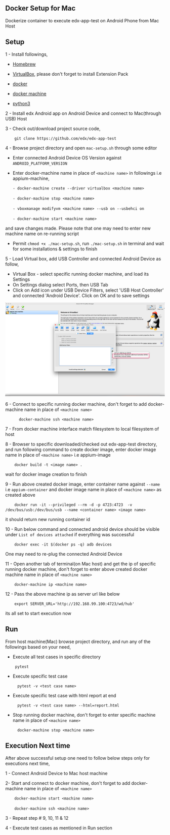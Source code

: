 ## Docker Setup for Mac
Dockerize container to execute edx-app-test on Android Phone from Mac Host

## Setup

1 - Install followings,

   - [Homebrew](https://docs.brew.sh/Installation)
    
   - [VirtualBox](https://www.virtualbox.org/wiki/Downloads), please don't forget to install Extension Pack
    
   - [docker](https://www.docker.com/community-edition#/download)
    
   - [docker machine](https://docs.docker.com/machine/install-machine/)
    
   - [python3](https://www.python.org/downloads/)

2 - Install edx Android app on Android Device and connect to Mac(through USB) Host

3 - Check out/download project source code,

        git clone https://github.com/edx/edx-app-test

4 - Browse project directory and open `mac-setup.sh` through some editor

   - Enter connected Android Device OS Version against `ANDROID_PLATFORM_VERSION`

   - Enter docker-machine name in place of `<machine name>` in followings i.e appium-machine,

         - docker-machine create --driver virtualbox <machine name>

         - docker-machine stop <machine name>

         - vboxmanage modifyvm <machine name> --usb on --usbehci on

         - docker-machine start <machine name>


   and save changes made. Please note that one may need to enter new machine name on re-running script

   - Permit `chmod +x ./mac-setup.sh`, run `./mac-setup.sh` in terminal and wait for some installations & settings to finish 

5 - Load Virtual box, add USB Controller and connected Android Device as follow,

   - Virtual Box - select specific running docker machine, and load its Settings
   - On Settings dialog select Ports, then USB Tab
   - Click on Add icon under USB Device Filters, select 'USB Host Controller' and connected 'Android Device'. Click on OK and to save settings
   
   ![USB Filters](./USBFilters.png)

6 - Connect to specific running docker machine, don't forget to add docker-machine name in place of `<machine name>`

          docker-machine ssh <machine name>

7 - From docker machine interface match filesystem to local filesystem of host

8 - Browser to specific downloaded/checked out edx-app-test directory, and run following command to create docker image,  enter docker image name in place of `<machine name>` i.e appium-image

        docker build -t <image name> .

   wait for docker image creation to finish

9 - Run above created docker image, enter container name against `--name` i.e `appium-container` and docker image name
    in place of `<machine name>` as created above

        docker run -it --privileged --rm -d -p 4723:4723  -v /dev/bus/usb:/dev/bus/usb --name <container name> <image name>

   it should return new running container id

10 - Run below command and connected android device should be visible under `List of devices attached` if everything
    was successful

        docker exec -it $(docker ps -q) adb devices

One may need to re-plug the connected Android Device

11 - Open another tab of terminal(on Mac host) and get the ip of specific running docker machine, don't forget
    to enter above created docker machine name in place of `<machine name>`

        docker-machine ip <machine name>

12 - Pass the above machine ip as server url like below 

        export SERVER_URL='http://192.168.99.100:4723/wd/hub'

   its all set to start execution now

## Run

From host machine(Mac) browse project directory, and run any of the followings based on your need,

 - Execute all test cases in specific directory

        pytest

- Execute specific test case

        pytest -v <test case name>

- Execute specific test case with html report at end

        pytest -v <test case name> --html=report.html

- Stop running docker machine, don't forget to enter specific machine name in place of `<machine name>`

        docker-machine stop <machine name>


## Execution Next time
After above successful setup one need to follow below steps only for executions next time,

1 - Connect Android Device to Mac host machine

2- Start and connect to docker machine, don't forget to add docker-machine name in place of `<machine name>`

        docker-machine start <machine name>

        docker-machine ssh <machine name>

3 - Repeat step # 9, 10, 11 & 12

4 - Execute test cases as mentioned in Run section
